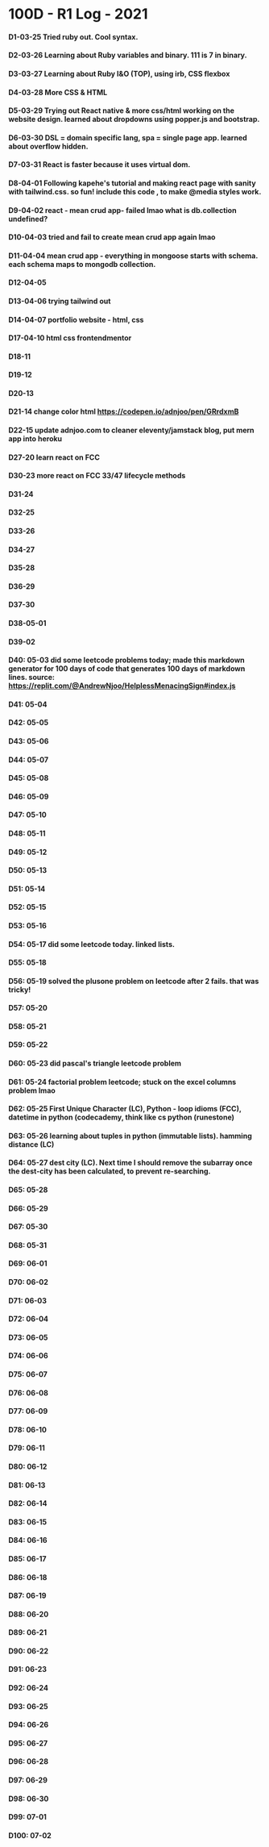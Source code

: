 # 100D - R1 Log - 2021
#### D1-03-25 Tried ruby out. Cool syntax.
#### D2-03-26 Learning about Ruby variables and binary. 111 is 7 in binary.
#### D3-03-27 Learning about Ruby I&O (TOP), using irb, CSS flexbox
#### D4-03-28 More CSS & HTML
#### D5-03-29 Trying out React native & more css/html working on the website design. learned about dropdowns using popper.js and bootstrap.
#### D6-03-30 DSL = domain specific lang, spa = single page app. learned about overflow hidden.
#### D7-03-31 React is faster because it uses virtual dom.
#### D8-04-01 Following kapehe's tutorial and making react page with sanity with tailwind.css. so fun! include this code <meta name="viewport" content="width=device-width, initial-scale=1">, to make @media styles work.
#### D9-04-02 react - mean crud app- failed lmao what is db.collection undefined?
#### D10-04-03 tried and fail to create mean crud app again lmao
#### D11-04-04 mean crud app - everything in mongoose starts with schema. each schema maps to mongodb collection.
#### D12-04-05
#### D13-04-06 trying tailwind out
#### D14-04-07 portfolio website - html, css
#### D17-04-10 html css frontendmentor
#### D18-11
#### D19-12
#### D20-13
#### D21-14 change color html https://codepen.io/adnjoo/pen/GRrdxmB
#### D22-15 update adnjoo.com to cleaner eleventy/jamstack blog, put mern app into heroku
#### D27-20 learn react on FCC
#### D30-23 more react on FCC 33/47 lifecycle methods
#### D31-24
#### D32-25
#### D33-26
#### D34-27
#### D35-28
#### D36-29
#### D37-30
#### D38-05-01
#### D39-02
#### D40: 05-03 did some leetcode problems today; made this markdown generator for 100 days of code that generates 100 days of markdown lines. source: https://replit.com/@AndrewNjoo/HelplessMenacingSign#index.js
#### D41: 05-04
#### D42: 05-05
#### D43: 05-06
#### D44: 05-07
#### D45: 05-08
#### D46: 05-09
#### D47: 05-10
#### D48: 05-11
#### D49: 05-12
#### D50: 05-13
#### D51: 05-14
#### D52: 05-15
#### D53: 05-16
#### D54: 05-17 did some leetcode today. linked lists.
#### D55: 05-18
#### D56: 05-19 solved the plusone problem on leetcode after 2 fails. that was tricky!
#### D57: 05-20
#### D58: 05-21
#### D59: 05-22
#### D60: 05-23 did pascal's triangle leetcode problem
#### D61: 05-24 factorial problem leetcode; stuck on the excel columns problem lmao
#### D62: 05-25 First Unique Character (LC), Python - loop idioms (FCC), datetime in python (codecademy, think like cs python (runestone)
#### D63: 05-26 learning about tuples in python (immutable lists). hamming distance (LC)
#### D64: 05-27 dest city (LC). Next time I should remove the subarray once the dest-city has been calculated, to prevent re-searching. 
#### D65: 05-28
#### D66: 05-29
#### D67: 05-30
#### D68: 05-31
#### D69: 06-01
#### D70: 06-02
#### D71: 06-03
#### D72: 06-04
#### D73: 06-05
#### D74: 06-06
#### D75: 06-07
#### D76: 06-08
#### D77: 06-09
#### D78: 06-10
#### D79: 06-11
#### D80: 06-12
#### D81: 06-13
#### D82: 06-14
#### D83: 06-15
#### D84: 06-16
#### D85: 06-17
#### D86: 06-18
#### D87: 06-19
#### D88: 06-20
#### D89: 06-21
#### D90: 06-22
#### D91: 06-23
#### D92: 06-24
#### D93: 06-25
#### D94: 06-26
#### D95: 06-27
#### D96: 06-28
#### D97: 06-29
#### D98: 06-30
#### D99: 07-01
#### D100: 07-02
